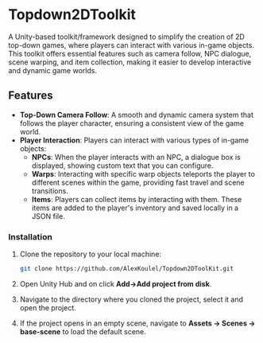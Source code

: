 # Topdown2DToolkit

A Unity-based toolkit/framework designed to simplify the creation of 2D top-down games, where players can interact with various in-game objects. This toolkit offers essential features such as camera follow, NPC dialogue, scene warping, and item collection, making it easier to develop interactive and dynamic game worlds.

## Features

- **Top-Down Camera Follow**: A smooth and dynamic camera system that follows the player character, ensuring a consistent view of the game world.
- **Player Interaction**: Players can interact with various types of in-game objects:
    - **NPCs**: When the player interacts with an NPC, a dialogue box is displayed, showing custom text that you can configure.
    - **Warps**: Interacting with specific warp objects teleports the player to different scenes within the game, providing fast travel and scene transitions.
    - **Items**: Players can collect items by interacting with them. These items are added to the player's inventory and saved locally in a JSON file.


### Installation

1. Clone the repository to your local machine:

   ```bash
   git clone https://github.com/AlexKoulel/Topdown2DToolKit.git

2. Open Unity Hub and on click **Add->Add project from disk**.
3. Navigate to the directory where you cloned the project, select it and open the project.
4. If the project opens in an empty scene, navigate to **Assets -> Scenes -> base-scene** to load the default scene.
